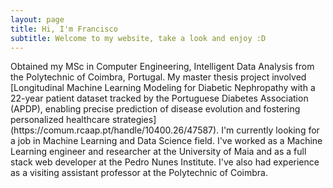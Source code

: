```yaml
---
layout: page
title: Hi, I'm Francisco
subtitle: Welcome to my website, take a look and enjoy :D
---
```


<span class="fa fa-graduation-cap about-icon">
</span>
Obtained my MSc in Computer Engineering, Intelligent Data Analysis from the Polytechnic of Coimbra, Portugal. My master thesis project involved [Longitudinal Machine Learning Modeling for Diabetic Nephropathy with a 22-year patient dataset tracked by the Portuguese Diabetes Association (APDP), enabling precise prediction of disease evolution and fostering personalized healthcare strategies](https://comum.rcaap.pt/handle/10400.26/47587).

<span class="fa fa-briefcase about-icon">
</span>
I'm currently looking for a job in Machine Learning and Data Science field. I've worked as a Machine Learning engineer and researcher at the University of Maia and as a full stack web developer at the Pedro Nunes Institute. I've also had experience as a visiting assistant professor at the Polytechnic of Coimbra.
